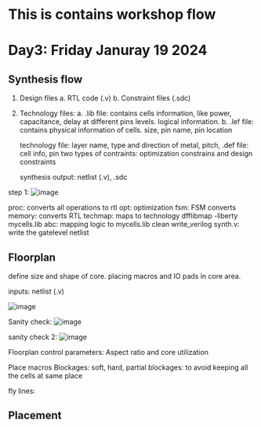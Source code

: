 # This is contains workshop flow



# Day3: Friday Januray 19 2024
## Synthesis flow
1. Design files
      a. RTL code (.v)
       b. Constraint files (.sdc)
3. Technology files:
     a. .lib file: contains cells information, like power, capacitance, delay at different pins levels. logical information.
     b. .lef file: contains physical information of cells. size, pin name, pin location


   technology file: layer name, type and direction of metal, pitch, 
   .def file: cell info, pin
   two types of contraints: optimization constrains and design constraints

   synthesis output: netlist (.v), .sdc


step 1:
![image](https://github.com/RajuMachupalli/OPENROAD_FLOW_SCRIPT_IITG/assets/52839597/7b22f945-a15e-4446-852b-c3b67ac3cf10)

proc: converts all operations to rtl
opt: optimization
fsm: FSM converts
memory: converts RTL
techmap: maps to technology
dfflibmap -liberty mycells.lib 
abc: mapping logic to mycells.lib
clean
write_verilog synth.v: write the gatelevel netlist





## Floorplan
define size and shape of core.
placing macros and IO pads in core area.



inputs: netlist (.v)

![image](https://github.com/RajuMachupalli/OPENROAD_FLOW_SCRIPT_IITG/assets/52839597/b84199c3-e7f0-4e7a-b9e2-2bcc8c1f9b4e)

Sanity check:
![image](https://github.com/RajuMachupalli/OPENROAD_FLOW_SCRIPT_IITG/assets/52839597/c49415ea-add5-445f-abaa-b1b812861846)

sanity check 2:
![image](https://github.com/RajuMachupalli/OPENROAD_FLOW_SCRIPT_IITG/assets/52839597/6735bc66-c639-4f90-9501-97737b18987a)

Floorplan control parameters: Aspect ratio and core utilization

Place macros
Blockages: soft, hard, partial blockages: to avoid keeping all the cells at same place

fly lines: 
## Placement

